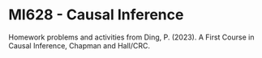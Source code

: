 # MI628 - Causal Inference
Homework problems and activities from Ding, P. (2023). A First Course in Causal Inference, Chapman and Hall/CRC.
